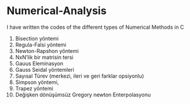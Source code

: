 # Numerical-Analysis
I have written the codes of the different types of Numerical Methods in C

1. Bisection yöntemi
2. Regula-Falsi yöntemi 
3. Newton-Rapshon yöntemi
4. NxN’lik bir matrisin tersi
5. Gauus Eleminasyon
6. Gauss Seidal yöntemleri
7. Sayısal Türev (merkezi, ileri ve geri farklar opsiyonlu)
8. Simpson yöntemi, 
9. Trapez yöntemi
10. Değişken dönüşümsüz Gregory newton Enterpolasyonu
